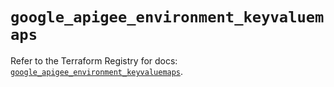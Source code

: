 # `google_apigee_environment_keyvaluemaps`

Refer to the Terraform Registry for docs: [`google_apigee_environment_keyvaluemaps`](https://registry.terraform.io/providers/hashicorp/google-beta/6.31.0/docs/resources/google_apigee_environment_keyvaluemaps).
